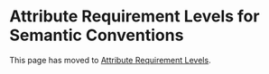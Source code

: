<!--- Hugo front matter used to generate the website version of this page:
linkTitle: Attribute Requirement Levels
redirect: /docs/specs/semconv/general/attribute-requirement-level/ 301!
--->

# Attribute Requirement Levels for Semantic Conventions

This page has moved to
[Attribute Requirement Levels](https://opentelemetry.io/docs/specs/semconv/general/attribute-requirement-level/).

